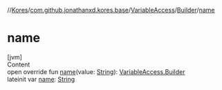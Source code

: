 //[Kores](../../../index.md)/[com.github.jonathanxd.kores.base](../../index.md)/[VariableAccess](../index.md)/[Builder](index.md)/[name](name.md)



# name  
[jvm]  
Content  
open override fun [name](name.md)(value: [String](https://kotlinlang.org/api/latest/jvm/stdlib/kotlin/-string/index.html)): [VariableAccess.Builder](index.md)  
lateinit var [name](name.md): [String](https://kotlinlang.org/api/latest/jvm/stdlib/kotlin/-string/index.html)  



